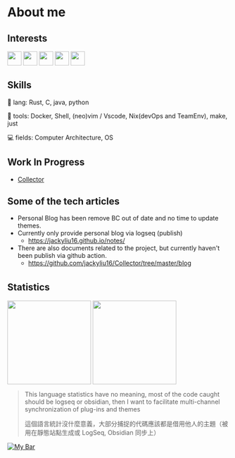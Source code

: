 # About me

## Interests
<p align="left">
  <img src="https://simpleicons.org/icons/github.svg" height="32px">
  <img src="https://simpleicons.org/icons/c.svg" height="32px"> 
  <img src="https://simpleicons.org/icons/rust.svg" height="32px"> 
  <img src="https://simpleicons.org/icons/python.svg" height="32px"> 
  <img src="https://simpleicons.org/icons/nixos.svg" height="32px"> 
</p>

## Skills
🦀 lang: Rust, C, java, python

🔨 tools: Docker, Shell, (neo)vim / Vscode, Nix(devOps and TeamEnv), make, just

💻 fields:  Computer Architecture, OS 

## Work In Progress
- [ Collector ](https://github.com/jackyliu16/Collector)

## Some of the tech articles 

- Personal Blog has been remove BC out of date and no time to update themes.
- Currently only provide personal blog via logseq (publish)
  - https://jackyliu16.github.io/notes/
- There are also documents related to the project, but currently haven't been publish via github action.
  - https://github.com/jackyliu16/Collector/tree/master/blog

## Statistics　
<p align="left">
<img height="190px" src="https://github-readme-stats.vercel.app/api?username=jackyliu16&count_private=true&theme=tokyonight&show_icons=true&line_height=24" align = "center"/>
<img height="190px" src="https://github-readme-stats.vercel.app/api/top-langs/?username=jackyliu16&theme=tokyonight&layout=compact&langs_count=10" align = "center"/>
</p>

> This language statistics have no meaning, most of the code caught should be logseq or obsidian, then I want to facilitate multi-channel synchronization of plug-ins and themes
> 
> 這個語言統計沒什麼意義，大部分捕捉的代碼應該都是借用他人的主題（被用在靜態站點生成或 LogSeq, Obsidian 同步上）

<a href="https://tjupt.org/promotionlink.php?key=9f531d34ec2ac10c252f252f929802de">
    <img src="https://tjupt.org/mybar.php?userid=140409.png" alt="My Bar" />
</a>
